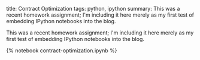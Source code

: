 title: Contract Optimization
tags: python, ipython
summary: This was a recent homework assignment; I'm including it here merely as my first test of embedding IPython notebooks into the blog.

This was a recent homework assignment; I'm including it here merely as my first test of embedding IPython notebooks into the blog.

{% notebook contract-optimization.ipynb %}
